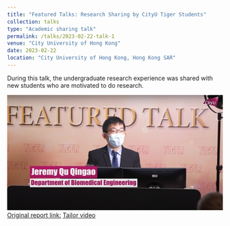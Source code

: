 ```yaml
---
title: "Featured Talks: Research Sharing by CityU Tiger Students"
collection: talks
type: "Academic sharing talk"
permalink: /talks/2023-02-22-talk-1
venue: "City University of Hong Kong"
date: 2023-02-22
location: "City University of Hong Kong, Hong Kong SAR"
---
```

During this talk, the undergraduate research experience was shared with new students who are motivated to do research.

![Personal2.jpg](images/Personal2.jpg)
[Original report link:](https://www.cityu.edu.hk/cityutiger/activities/events/20230222.htm)
[Tailor video](https://www.youtube.com/watch?v=AXzKKk_NgEY&feature=youtu.be)
 

